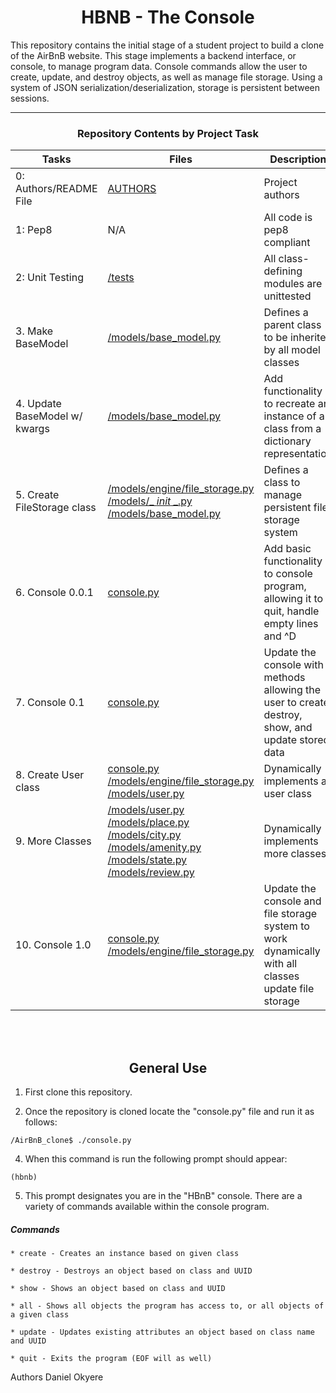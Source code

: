 <center> <h1>HBNB - The Console</h1> </center>

This repository contains the initial stage of a student project to build a clone of the AirBnB website. This stage implements a backend interface, or console, to manage program data. Console commands allow the user to create, update, and destroy objects, as well as manage file storage. Using a system of JSON serialization/deserialization, storage is persistent between sessions.

---

<center><h3>Repository Contents by Project Task</h3> </center>

| Tasks | Files | Description |
| ----- | ----- | ------ |
| 0: Authors/README File | [AUTHORS](https://github.com/DanielOkyere/AirBnB_clone_v2/blob/dev/AUTHORS) | Project authors |
| 1: Pep8 | N/A | All code is pep8 compliant|
| 2: Unit Testing | [/tests](https://github.com/DanielOkyere/AirBnB_clone_v2/tree/dev/tests) | All class-defining modules are unittested |
| 3. Make BaseModel | [/models/base_model.py](https://github.com/DanielOkyere/AirBnB_clone_v2/blob/dev/models/base_model.py) | Defines a parent class to be inherited by all model classes|
| 4. Update BaseModel w/ kwargs | [/models/base_model.py](https://github.com/DanielOkyere/AirBnB_clone_v2/blob/dev/models/base_model.py) | Add functionality to recreate an instance of a class from a dictionary representation|
| 5. Create FileStorage class | [/models/engine/file_storage.py](https://github.com/DanielOkyere/AirBnB_clone_v2/blob/dev/models/engine/file_storage.py) [/models/_ _init_ _.py](https://github.com/DanielOkyere/AirBnB_clone_v2/blob/dev/models/__init__.py) [/models/base_model.py](https://github.com/DanielOkyere/AirBnB_clone_v2/blob/dev/models/base_model.py) | Defines a class to manage persistent file storage system|
| 6. Console 0.0.1 | [console.py](https://github.com/DanielOkyere/AirBnB_clone_v2/blob/dev/console.py) | Add basic functionality to console program, allowing it to quit, handle empty lines and ^D |
| 7. Console 0.1 | [console.py](https://github.com/DanielOkyere/AirBnB_clone_v2/blob/dev/console.py) | Update the console with methods allowing the user to create, destroy, show, and update stored data |
| 8. Create User class | [console.py](https://github.com/DanielOkyere/AirBnB_clone_v2/blob/dev/console.py) [/models/engine/file_storage.py](https://github.com/DanielOkyere/AirBnB_clone_v2/blob/dev/models/engine/file_storage.py) [/models/user.py](https://github.com/DanielOkyere/AirBnB_clone_v2/blob/dev/models/user.py) | Dynamically implements a user class |
| 9. More Classes | [/models/user.py](https://github.com/DanielOkyere/AirBnB_clone_v2/blob/dev/models/user.py) [/models/place.py](https://github.com/DanielOkyere/AirBnB_clone_v2/blob/dev/models/place.py) [/models/city.py](https://github.com/DanielOkyere/AirBnB_clone_v2/blob/dev/models/city.py) [/models/amenity.py](https://github.com/DanielOkyere/AirBnB_clone_v2/blob/dev/models/amenity.py) [/models/state.py](https://github.com/DanielOkyere/AirBnB_clone_v2/blob/dev/models/state.py) [/models/review.py](https://github.com/DanielOkyere/AirBnB_clone_v2/blob/dev/models/review.py) | Dynamically implements more classes |
| 10. Console 1.0 | [console.py](https://github.com/DanielOkyere/AirBnB_clone_v2/blob/dev/console.py) [/models/engine/file_storage.py](https://github.com/DanielOkyere/AirBnB_clone_v2/blob/dev/models/engine/file_storage.py) | Update the console and file storage system to work dynamically with all  classes update file storage |
<br>
<br>
<center> <h2>General Use</h2> </center>

1. First clone this repository.

3. Once the repository is cloned locate the "console.py" file and run it as follows:
```
/AirBnB_clone$ ./console.py
```
4. When this command is run the following prompt should appear:
```
(hbnb)
```
5. This prompt designates you are in the "HBnB" console. There are a variety of commands available within the console program.

##### Commands
    * create - Creates an instance based on given class

    * destroy - Destroys an object based on class and UUID

    * show - Shows an object based on class and UUID

    * all - Shows all objects the program has access to, or all objects of a given class

    * update - Updates existing attributes an object based on class name and UUID

    * quit - Exits the program (EOF will as well)

Authors
Daniel Okyere <DanielOkyere>

